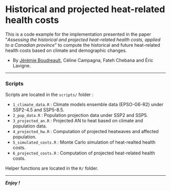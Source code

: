 Historical and projected heat-related health costs
================================================================================

This is a code example for the implementation presented in the paper "*Assessing the historical and projected heat-related health costs, applied to a Canadian province*" to compute the historical and future heat-related health costs based on climate and demographic changes.

- By [Jérémie Boudreault](https://jeremieboudreault.github.io/), Céline Campagna, Fateh Chebana and Éric Lavigne.

---

### Scripts

Scripts are located in the `scripts/` folder : 

- `1_climate_data.R` : Climate models ensemble data (EPSO-G6-R2) under SSP2-4.5 and SSP5-8.5. 
- `2_pop_data.R` : Population projection data under SSP2 and SSP5.
- `3_projected_an.R` : Projected AN to heat based on climate and population data.
- `4_projected_hw.R` : Computation of projected heatwaves and affected population.
- `5_simulated_costs.R` : Monte Carlo simulation of heat-realted health costs.
- `6_projected_costs.R` : Computation of projected heat-related health costs.


Helper functions are located in the `R/` folder.

---

***Enjoy !***